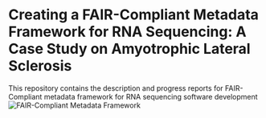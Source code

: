 # Creating a FAIR-Compliant Metadata Framework for RNA Sequencing: A Case Study on Amyotrophic Lateral Sclerosis

This repository contains the description and progress reports for FAIR-Compliant metadata framework for RNA sequencing software development
![FAIR-Compliant Metadata Framework](https://github.com/user-attachments/assets/6c93af13-6b66-43a3-bdbb-5687dc207ae1)
